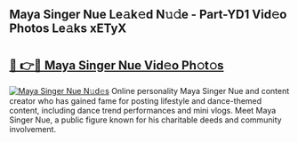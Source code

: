 ## Maya Singer Nue Le𝚊k𝚎d N𝚞𝚍e - Part-YD1 Vid𝚎o Photos Le𝚊ks xETyX

# <h2><a href="http://fb8kbx.evod.top/?m=Maya+Singer+Nue">🔗 👉🔴 Maya Singer Nue Vid𝚎o Ph𝚘t𝚘s</a></h2>

[![Maya Singer Nue N𝚞d𝚎s](https://i.imgur.com/8V9OHl7.gif)](http://fb8kbx.evod.top/?m=Maya+Singer+Nue)
Online personality Maya Singer Nue and content creator who has gained fame for posting lifestyle and dance-themed content, including dance trend performances and mini vlogs. Meet Maya Singer Nue, a public figure known for his charitable deeds and community involvement. 

